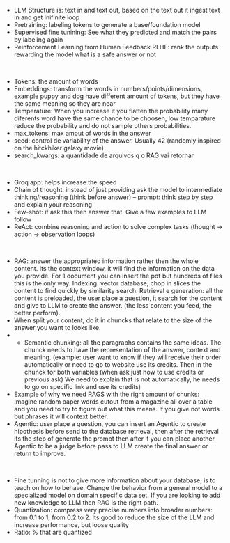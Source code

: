 - LLM Structure is: text in and text out, based on the text out it ingest text in and get inifinite loop
- Pretraining: labeling tokens to generate a base/foundation model
- Supervised fine tunining: See what they predicted and match the pairs by labeling again
- Reinforcement Learning from Human Feedback RLHF: rank the outputs rewarding the model what is a safe answer or not
<br>
  
- Tokens: the amount of words
- Embeddings: transform the words in numbers/points/dimensions, example puppy and dog have different amount of tokens, but they have the same meaning so they are near
- Temperature: When you increase it you flatten the probability many diferents word have the same chance to be choosen, low temparature reduce the probability and do not sample others probabilities.
- max_tokens: max amout of words in the answer
- seed: control de variability of the answer. Usually 42 (randomly inspired on the hitckhiker galaxy movie)
- search_kwargs: a quantidade de arquivos q o RAG vai retornar
<br>

- Groq app: helps increase the speed
- Chain of thought: instead of just providing ask the model to intermediate thinking/reasoning (think before answer) – prompt: think step by step and explain your reasoning
- Few-shot: if ask this then answer that. Give a few examples to LLM follow
- ReAct: combine reasoning and action to solve complex tasks (thought -> action -> observation loops)
<br>

- RAG: answer the appropriated information rather then the whole content. Its the context window, it will find the information on the data you provide. For 1 document you can insert the pdf but hundreds of files this is the only way. Indexing: vector database, chop in slices the content to find quickly by similarity search. Retrieval e generation: all the content is preloaded, the user place a question, it search for the content and give to LLM to create the answer. (the less content you feed, the better perform).
- When split your content, do it in chuncks that relate to the size of the answer you want to looks like.
- - Semantic chunking: all the paragraphs contains the same ideas. The chunck needs to have the representation of the answer, context and meaning. (example: user want to know if they will receive their order automatically or need to go to website use its credits. Then in the chunck for both variables (when ask just how to use credits or previous ask) We need to explain that is not automatically, he needs to go on specific link and use its credits)
- Example of why we need RAGS with the right amount of chunks: Imagine random paper words cutout from a magazine all over a table and you need to try to figure out what this means. If you give not words but phrases it will context better.
- Agentic: user place a question, you can insert an Agentic to create hipothesis before send to the database retrieval, then after the retrieval its the step of generate the prompt then after it you can place another Agentic to be a judge before pass to LLM create the final answer or return to improve.
<br>

- Fine tunning is not to give more information about your database, is to teach on how to behave. Change the behavior from a general model to a specialized model on domain specific data set. If you are looking to add new knowledge to LLM then RAG is the right path.
- Quantization: compress very precise numbers into broader numbers: from 0.1 to 1; from 0.2 to 2. Its good to reduce the size of the LLM and increase performance, but loose quality
- Ratio: % that are quantized
